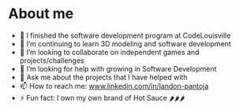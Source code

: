 # About me

- 🔭 I finished the software development program at CodeLouisville
- 🌱 I’m continuing to learn 3D modeling and software development
- 👯 I’m looking to collaborate on independent games and projects/challenges
- 🤔 I’m looking for help with growing in Software Development
- 💬 Ask me about the projects that I have helped with
- 📫 How to reach me: www.linkedin.com/in/landon-pantoja
- ⚡ Fun fact: I own my own brand of Hot Sauce 🌶🌶🌶
